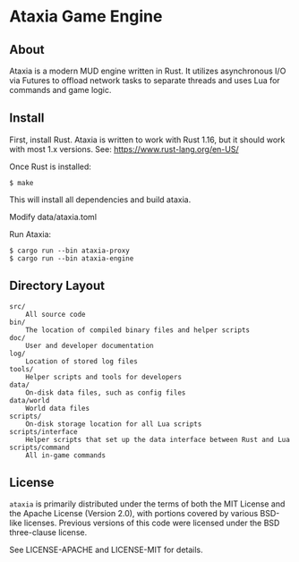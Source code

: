 # Ataxia Game Engine #

## About ##

Ataxia is a modern MUD engine written in Rust. It utilizes asynchronous I/O via Futures to offload network
tasks to separate threads and uses Lua for commands and game logic.

## Install ##

First, install Rust. Ataxia is written to work with Rust 1.16, but it should work with most 1.x versions.
See: https://www.rust-lang.org/en-US/

Once Rust is installed:

    $ make

This will install all dependencies and build ataxia.

Modify data/ataxia.toml

Run Ataxia:

    $ cargo run --bin ataxia-proxy
    $ cargo run --bin ataxia-engine

## Directory Layout ##

    src/
        All source code
    bin/
        The location of compiled binary files and helper scripts
    doc/
        User and developer documentation
    log/
        Location of stored log files
    tools/
        Helper scripts and tools for developers
    data/
        On-disk data files, such as config files
    data/world
        World data files
    scripts/
        On-disk storage location for all Lua scripts
    scripts/interface
        Helper scripts that set up the data interface between Rust and Lua
    scripts/command
        All in-game commands

## License ##

`ataxia` is primarily distributed under the terms of both the MIT License and
the Apache License (Version 2.0), with portions covered by various BSD-like
licenses. Previous versions of this code were licensed under the BSD three-clause license.

See LICENSE-APACHE and LICENSE-MIT for details.
